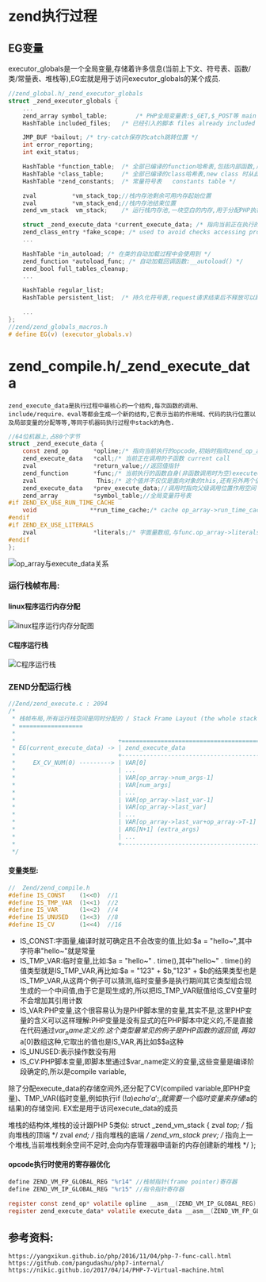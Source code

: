 
# zend执行过程
## EG变量 
executor_globals是一个全局变量,存储着许多信息(当前上下文、符号表、函数/类/常量表、堆栈等),EG宏就是用于访问executor_globals的某个成员.
```c
//zend_global.h/_zend_executor_globals
struct _zend_executor_globals {
	...
	zend_array symbol_table;		/* PHP全局变量表:$_GET,$_POST等 main symbol table */
	HashTable included_files;	/* 已经引入的脚本 files already included */

	JMP_BUF *bailout; /* try-catch保存的catch跳转位置 */
	int error_reporting;
	int exit_status;

	HashTable *function_table;	/* 全部已编译的function哈希表,包括内部函数,用户自定义函数,函数调用将从这里查找 function symbol table */
	HashTable *class_table;		/* 全部已编译的class哈希表,new class 时从此查找   class table */
	HashTable *zend_constants;	/* 常量符号表   constants table */

	zval          *vm_stack_top;//栈内存池剩余可用内存起始位置
	zval          *vm_stack_end;//栈内存池结束位置
	zend_vm_stack  vm_stack;	/* 运行栈内存池,一块空白的内存,用于分配PHP执行期间的一些数据结构(zend_execute),局部变量从这里分配 */

	struct _zend_execute_data *current_execute_data; /* 指向当前正在执行的运行栈,函数调用就是分配一个新的zend_execute_data,然后将EG(current_execute_data)指向新的结构继续执行,调用完毕再还原回去,类似汇编call,ret指令的作用  */
	zend_class_entry *fake_scope; /* used to avoid checks accessing properties */
	...

	HashTable *in_autoload;	/* 在类的自动加载过程中会使用到 */
	zend_function *autoload_func; /* 自动加载回调函数:__autoload() */
	zend_bool full_tables_cleanup;
	...

	HashTable regular_list;
	HashTable persistent_list;	/* 持久化符号表,request请求结束后不释放可以跨request共享,在php_module_shutdown()阶段清理,*/

	...
};
//zend/zend_globals_macros.h
# define EG(v) (executor_globals.v)
```

# zend_compile.h/_zend_execute_data
    zend_execute_data是执行过程中最核心的一个结构,每次函数的调用、include/require、eval等都会生成一个新的结构,它表示当前的作用域、代码的执行位置以及局部变量的分配等等,等同于机器码执行过程中stack的角色.

```c
//64位机器上,占80个字节
struct _zend_execute_data {
	const zend_op       *opline;/* 指向当前执行的opcode,初始时指向zend_op_array起始位置executed opline */
	zend_execute_data   *call;/* 当前正在调用的子函数 current call                   */
	zval                *return_value;//返回值指针
	zend_function       *func;/* 当前执行的函数自身(非函数调用时为空)executed function              */
	zval                 This;/* 这个值并不仅仅是面向对象的this,还有另外两个值也通过这个记录:call_info + num_args,分别存在zval.u1.reserved、zval.u2.num_args */
	zend_execute_data   *prev_execute_data;//调用时指向父级调用位置作用空间
	zend_array          *symbol_table;//全局变量符号表
#if ZEND_EX_USE_RUN_TIME_CACHE
	void               **run_time_cache;/* cache op_array->run_time_cache */
#endif
#if ZEND_EX_USE_LITERALS
	zval                *literals;/* 字面量数组,与func.op_array->literals相同  //cache op_array->literals*/
#endif
};
```

![op_array与execute_data关系](./image/1-4-2op_array与execute_data关系.png)

### 运行栈帧布局:
#### linux程序运行内存分配
![linux程序运行内存分配图](./image/1-4-2linux程序运行内存分配图.jpg)

#### C程序运行栈
![C程序运行栈](./image/1-4-2C程序运行栈.png)

### ZEND分配运行栈
```c
//Zend/zend_execute.c : 2094
/*
 * 栈帧布局,所有运行栈空间是同时分配的 / Stack Frame Layout (the whole stack frame is allocated at once)
 * ==================
 *
 *                             +=========================================================+
 * EG(current_execute_data) -> | zend_execute_data                                       |
 *                             +---------------------------------------------------------+
 *     EX_CV_NUM(0) ---------> | VAR[0]                                = ARG[1]          | 参数(arguments)
 *                             | ...                                                     |
 *                             | VAR[op_array->num_args-1]             = ARG[N]          |
 *                             | VAR[num_args]                         = CV[num_args]    | 局部变量(remaining CVs)
 *                             | ...                                                     |
 *                             | VAR[op_array->last_var-1]             = CV[last_var-1]  |
 *                             | VAR[op_array->last_var]               = TMP[0]          | 临时变量(TMP/VARs)
 *                             | ...                                                     |
 *                             | VAR[op_array->last_var+op_array->T-1] = TMP[T]          |
 *                             | ARG[N+1] (extra_args)                                   | 其余参数(extra arguments)
 *                             | ...                                                     |
 *                             +---------------------------------------------------------+
 */
```
#### 变量类型:
```c
//  Zend/zend_compile.h
#define IS_CONST    (1<<0)  //1
#define IS_TMP_VAR  (1<<1)  //2
#define IS_VAR      (1<<2)  //4
#define IS_UNUSED   (1<<3)  //8
#define IS_CV       (1<<4)  //16
```
* IS_CONST:字面量,编译时就可确定且不会改变的值,比如:$a = "hello~",其中字符串"hello~"就是常量
* IS_TMP_VAR:临时变量,比如:$a = "hello~" . time(),其中"hello~" . time()的值类型就是IS_TMP_VAR,再比如:$a = "123" + $b,"123" + $b的结果类型也是IS_TMP_VAR,从这两个例子可以猜测,临时变量多是执行期间其它类型组合现生成的一个中间值,由于它是现生成的,所以把IS_TMP_VAR赋值给IS_CV变量时不会增加其引用计数
* IS_VAR:PHP变量,这个很容易认为是PHP脚本里的变量,其实不是,这里PHP变量的含义可以这样理解:PHP变量是没有显式的在PHP脚本中定义的,不是直接在代码通过$var_name定义的.这个类型最常见的例子是PHP函数的返回值,再如$a[0]数组这种,它取出的值也是IS_VAR,再比如$$a这种
* IS_UNUSED:表示操作数没有用
* IS_CV:PHP脚本变量,即脚本里通过$var_name定义的变量,这些变量是编译阶段确定的,所以是compile variable,


除了分配execute_data的存储空间外,还分配了CV(compiled variable,即PHP变量)、TMP_VAR(临时变量,例如执行if (!$a) echo 'a';,就需要一个临时变量来存储!$a的结果)的存储空间.
EX宏是用于访问execute_data的成员



堆栈的结构体,堆栈的设计跟PHP 5类似:
struct _zend_vm_stack {
    zval *top; /* 指向堆栈的顶端 */
    zval *end; /* 指向堆栈的底端 */
    zend_vm_stack prev; /* 指向上一个堆栈,当前堆栈剩余空间不足时,会向内存管理器申请新的内存创建新的堆栈 */
};


#### opcode执行时使用的寄存器优化
```c
define ZEND_VM_FP_GLOBAL_REG "%r14"	//栈帧指针(frame pointer)寄存器
define ZEND_VM_IP_GLOBAL_REG "%r15"	//指令指针寄存器

register const zend_op* volatile opline __asm__(ZEND_VM_IP_GLOBAL_REG);
register zend_execute_data* volatile execute_data __asm__(ZEND_VM_FP_GLOBAL_REG);
```





## 参考资料:
    https://yangxikun.github.io/php/2016/11/04/php-7-func-call.html
    https://github.com/pangudashu/php7-internal/
	https://nikic.github.io/2017/04/14/PHP-7-Virtual-machine.html

